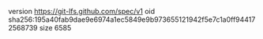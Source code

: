 version https://git-lfs.github.com/spec/v1
oid sha256:195a40fab9dae9e6974a1ec5849e9b973655121942f5e7c1a0ff944172568739
size 6585
